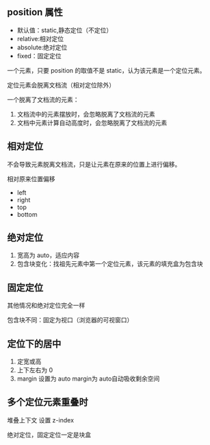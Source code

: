 ## position 属性

- 默认值：static,静态定位（不定位）
- relative:相对定位
- absolute:绝对定位
- fixed：固定定位

一个元素，只要 position 的取值不是 static，认为该元素是一个定位元素。

定位元素会脱离文档流（相对定位除外）

一个脱离了文档流的元素：

1. 文档流中的元素摆放时，会忽略脱离了文档流的元素
2. 文档中元素计算自动高度时，会忽略脱离了文档流的元素

## 相对定位

不会导致元素脱离文档流，只是让元素在原来的位置上进行偏移。

相对原来位置偏移

- left
- right
- top
- bottom

## 绝对定位

1. 宽高为 auto，适应内容
2. 包含块变化：找祖先元素中第一个定位元素，该元素的填充盒为包含块

## 固定定位

其他情况和绝对定位完全一样

包含块不同：固定为视口（浏览器的可视窗口）

## 定位下的居中

1. 定宽或高
2. 上下左右为 0
3. margin 设置为 auto
margin为 auto自动吸收剩余空间

## 多个定位元素重叠时

堆叠上下文
设置 z-index


绝对定位，固定定位一定是块盒
